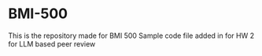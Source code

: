 # BMI-500

This is the repository made for BMI 500 
Sample code file added in for HW 2 for LLM based peer review
